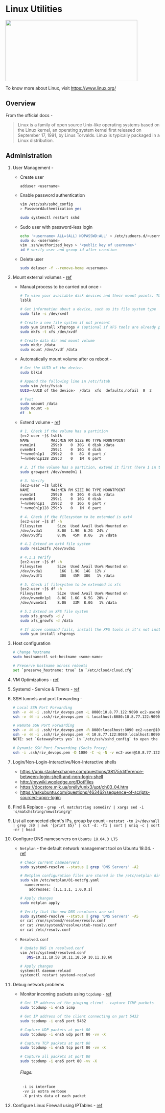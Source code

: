 # Linux Utilities
<img src="https://github.com/abhishektripathi24/platform-setup/blob/master/linux/images/linux-logo.png" width="430" height="200"/>

To know more about Linux, visit https://www.linux.org/

## Overview
From the official docs -

> Linux is a family of open source Unix-like operating systems based on the Linux kernel, an operating system kernel first released on September 17, 1991, by Linus Torvalds. Linux is typically packaged in a Linux distribution.

## Administration
1. User Management -
    * Create user
        ```bash
        adduser <username>
        ```
    * Enable password authentication
        ```bash
        vim /etc/ssh/sshd_config
        > PasswordAuthentication yes
  
        sudo systemctl restart sshd
        ```
    * Sudo user with password-less login
        ```bash
        echo '<username> ALL=(ALL) NOPASSWD:ALL' > /etc/sudoers.d/<username>
        sudo su <username>
        vim .ssh/authorized_keys > '<public key of username>'
        id # verify user and group id after creation
        ```
    * Delete user
         ```bash
        sudo deluser -f --remove-home <username>
        ```

2. Mount external volumes - [ref](https://docs.aws.amazon.com/AWSEC2/latest/UserGuide/ebs-using-volumes.html)
    * Manual process to be carried out once -
        ```bash
        # To view your available disk devices and their mount points. The output of lsblk removes the `/dev/` prefix from full device paths.
        lsblk
    
        # Get information about a device, such as its file system type
        sudo file -s /dev/xvdf
    
        # Create a new file system if not present
        sudo yum install xfsprogs # (optional if XFS tools are already present)
        sudo mkfs -t xfs /dev/xvdf 
    
        # Create data dir and mount volume
        sudo mkdir /data
        sudo mount /dev/xvdf /data
        ```
    * Automatically mount volume after os reboot -
        ```bash
        # Get the UUID of the device.
        sudo blkid

        # Append the following line in /etc/fstab
        sudo vim /etc/fstab
        UUID=<UUID of the device>  /data  xfs  defaults,nofail  0  2

        # Test
        sudo umount /data
        sudo mount -a
        df -h
        ```
    * Extend volume - [ref](https://docs.aws.amazon.com/AWSEC2/latest/UserGuide/recognize-expanded-volume-linux.html)
        ```bash
        # 1. Check if the volume has a partition
        [ec2-user ~]$ lsblk
        NAME          MAJ:MIN RM SIZE RO TYPE MOUNTPOINT
        nvme1n1       259:0    0  30G  0 disk /data
        nvme0n1       259:1    0  16G  0 disk
        └─nvme0n1p1   259:2    0   8G  0 part /
        └─nvme0n1p128 259:3    0   1M  0 part

        # 2. If the volume has a partition, extend it first (here 1 in the end is the partition number) 
        sudo growpart /dev/nvme0n1 1
  
        # 3. Verify
        [ec2-user ~]$ lsblk
        NAME          MAJ:MIN RM SIZE RO TYPE MOUNTPOINT
        nvme1n1       259:0    0  30G  0 disk /data
        nvme0n1       259:1    0  16G  0 disk
        └─nvme0n1p1   259:2    0  16G  0 part /
        └─nvme0n1p128 259:3    0   1M  0 part

        # 4. Check if the filesystem to be extended is ext4
        [ec2-user ~]$ df -h
        Filesystem       Size  Used Avail Use% Mounted on
        /dev/xvda1       8.0G  1.9G  6.2G  24% /
        /dev/xvdf1       8.0G   45M  8.0G   1% /data
        
        # 4.1 Extend an ext4 file system
        sudo resize2fs /dev/xvda1
        
        # 4.1.1 Verify
        [ec2-user ~]$ df -h
        Filesystem       Size  Used Avail Use% Mounted on
        /dev/xvda1        16G  1.9G  14G  12% /
        /dev/xvdf1        30G   45M  30G   1% /data

        # 5. Check if filesystem to be extended is xfs
        [ec2-user ~]$ df -h
        Filesystem       Size  Used Avail Use% Mounted on
        /dev/nvme0n1p1   8.0G  1.6G  6.5G  20% /
        /dev/nvme1n1     8.0G   33M  8.0G   1% /data
        
        # 5.1 Extend an XFS file system
        sudo xfs_growfs -d /
        sudo xfs_growfs -d /data

        # If above command fails, install the XFS tools as it's not installed
        sudo yum install xfsprogs 
        ```

3. Host configuration
    ```bash
    # Change hostname
    sudo hostnamectl set-hostname <some-name>
 
    # Preserve hostname across reboots
    set `preserve_hostname: true` in `/etc/cloud/cloud.cfg`
    ```

4. VM Optimizations - [ref](https://www.kernel.org/doc/Documentation/sysctl/vm.txt)

5. Systemd - Service & Timers - [ref](https://www.freedesktop.org/software/systemd/man/index.html)

6. SSH tunnels and port forwarding -
    ```bash
    # Local SSH Port Forwarding
    ssh -v -N -i .ssh/riv_devops.pem -L 8080:10.8.77.122:9090 ec2-user@10.8.77.122
    ssh -v -N -i .ssh/riv_devops.pem -L localhost:8080:10.8.77.122:9090 ec2-user@10.8.77.122
    
    # Remote SSH Port Forwarding
    ssh -v -N -i .ssh/riv_devops.pem -R 8080:localhost:8090 ec2-user@10.8.77.122 
    ssh -v -N -i .ssh/riv_devops.pem -R 10.8.77.122:8080:localhost:8090 ec2-user@10.8.77.122
    NOTE: set `GatewayPorts yes` in `/etc/ssh/sshd_config` to open the ports on 0.0.0.0 instead to 127.0.0.1
    
    # Dynamic SSH Port Forwarding (Socks Proxy)
    ssh -i .ssh/riv_devops.pem -D 1080 -C -q -N -v ec2-user@10.8.77.122
    ```

7. Login/Non-Login-Interactive/Non-Interactive shells
    * https://unix.stackexchange.com/questions/38175/difference-between-login-shell-and-non-login-shell 
    * http://mywiki.wooledge.org/DotFiles
    * https://docstore.mik.ua/orelly/unix3/upt/ch03_04.htm
    * https://askubuntu.com/questions/463462/sequence-of-scripts-sourced-upon-login
    
8. Find & Replace - `grep -rl matchstring somedir/ | xargs sed -i 's/matchstring/newstring/g'`

9. List all connected client's IPs, group by count - `netstat -tn 2>/dev/null | grep :80 | awk '{print $5}' | cut -d: -f1 | sort | uniq -c | sort -nr | head`

10. Configure DNS nameservers on `Ubuntu 18.04.3 LTS`
    * `Netplan` - the default network management tool on Ubuntu 18.04. - [ref](https://linuxize.com/post/how-to-set-dns-nameservers-on-ubuntu-18-04/)
        ```bash
        # Check current nameservers
        sudo systemd-resolve --status | grep 'DNS Servers' -A2
        
        # Netplan configuration files are stored in the /etc/netplan directory
        sudo vim /etc/netplan/01-netcfg.yaml
          nameservers:
            addresses: [1.1.1.1, 1.0.0.1]
        
        # Apply changes
        sudo netplan apply
        
        # Verify that the new DNS resolvers are set
        sudo systemd-resolve --status | grep 'DNS Servers' -A5
        or cat /run/systemd/resolve/resolv.conf
        or cat /run/systemd/resolve/stub-resolv.conf
        or cat /etc/resolv.conf
        ```
    * `Resolved.conf`
        ```bash
        # Update DNS in resolved.conf
        vim /etc/systemd/resolved.conf
           DNS=10.11.18.58 10.11.18.59 10.11.18.60
        
        # Apply changes
        systemctl daemon-reload
        systemctl restart systemd-resolved
        ```

11. Debug network problems
    * Monitor incoming packets using `tcpdump` - [ref](https://www.tecmint.com/12-tcpdump-commands-a-network-sniffer-tool/)
        ```bash
        # Get IP address of the pinging client - capture ICMP packets
        sudo tcpdump -i ens5 icmp
        
        # Get IP address of the client connecting on port 5432
        sudo tcpdump -i ens5 port 5432
      
        # Capture UDP packets at port 80
        sudo tcpdump -i ens5 udp port 80 -vv -X
      
        # Capture TCP packets at port 80
        sudo tcpdump -i ens5 tcp port 80 -vv -X
        
        # Capture all packets at port 80
        sudo tcpdump -i ens5 port 80 -vv -X
        ```
        ###### Flags: 
        ```bash
         -i is interface
         -vv is extra verbose
         -X prints data of each packet
        ```

11. Configure Linux Firewall using IPTables - [ref](https://www.geeksforgeeks.org/how-to-setup-firewall-in-linux/) 

